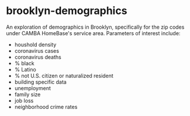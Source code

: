 # brooklyn-demographics

An exploration of demographics in Brooklyn, specifically for the zip codes under CAMBA HomeBase's service area. Parameters of interest include:

* houshold density
* coronavirus cases
* coronavirus deaths
* % black
* % Latino
* % not U.S. citizen or naturalized resident
* building specific data
* unemployment
* family size
* job loss
* neighborhood crime rates
